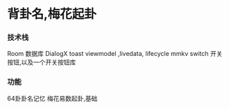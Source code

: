 # 背卦名,梅花起卦

### 技术栈
Room 数据库
DialogX toast
viewmodel ,livedata, lifecycle
mmkv
switch 开关按钮,以及一个开关按钮库

### 功能
64卦卦名记忆
梅花易数起卦,基础


